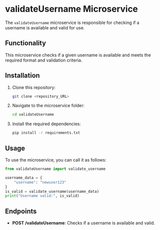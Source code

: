 
# validateUsername Microservice

The `validateUsername` microservice is responsible for checking if a username is available and valid for use.

## Functionality

This microservice checks if a given username is available and meets the required format and validation criteria.

## Installation

1. Clone this repository:

   ```bash
   git clone <repository_URL>
   ```

2. Navigate to the microservice folder:

   ```bash
   cd validateUsername
   ```

3. Install the required dependencies:

   ```bash
   pip install -r requirements.txt
   ```

## Usage

To use the microservice, you can call it as follows:

```python
from validateUsername import validate_username

username_data = {
    "username": "newuser123"
}
is_valid = validate_username(username_data)
print("Username valid:", is_valid)
```

## Endpoints

- **POST /validateUsername**: Checks if a username is available and valid.
